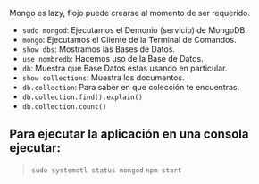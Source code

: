 Mongo es lazy, flojo puede crearse al momento de ser requerido.


* `sudo mongod`: Ejecutamos el Demonio (servicio) de MongoDB.
* `mongo`: Ejecutamos el Cliente de la Terminal de Comandos.
* `show dbs`: Mostramos las Bases de Datos.
* `use nombredb`: Hacemos uso de la Base de Datos.
* `db`: Muestra que Base Datos estas usando en particular.
* `show collections`: Muestra los documentos.
* `db.collection`: Para saber en que colección te encuentras.
* `db.collection.find().explain()`
* `db.collection.count()`



## Para ejecutar la aplicación en una consola ejecutar:
> `sudo systemctl status mongod`
> `npm start`